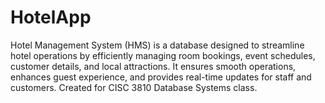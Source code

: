 # HotelApp
Hotel Management System (HMS) is a database designed to streamline hotel operations by efficiently managing room bookings, event schedules, customer details, and local attractions. It ensures smooth operations, enhances guest experience, and provides real-time updates for staff and customers. Created for CISC 3810 Database Systems class.
